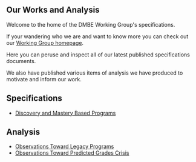 ## Our Works and Analysis

Welcome to the home of the DMBE Working Group's specifications.

If your wandering who we are and want to know more you can check out our [Working Group homepage](https://discovery-and-mastery-working-group.github.io/).

Here you can peruse and inspect all of our latest published specifications documents.

We also have published various items of analysis we have produced to motivate and inform our work.

Specifications
--------------

- [Discovery and Mastery Based Programs](specs/discovery-and-mastery-based-programs.md)

Analysis
--------

- [Observations Toward Legacy Programs](analysis/observations-toward-legacy-programs.md)
- [Observations Toward Predicted Grades Crisis](analysis/observations-toward-predicted-grades-crisis.md)

